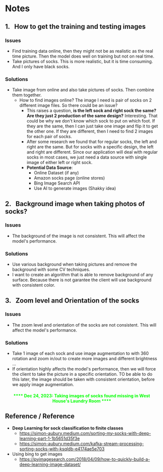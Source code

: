 # Notes

## 1. &nbsp; How to get the training and testing images

### Issues

- Find training data online, then they might not be as realistic as the real time picture. Then the model does well on training but not on real time.
- Take pictures of socks. This is more realistic, but it is time consuming. And I only have black socks.

### Solutions

- Take image from online and also take pictures of socks. Then combine them together.
  - How to find images online? The image I need is pair of socks on 2 different image files. So there could be an issue?
    - This raises a question, <b>is the left sock and right sock the same? Are they just 2 production of the same design?</b> Interesting. That could be why we don't know which sock to put on which foot. If they are the same, then I can just take one image and flip it to get the other one. If they are different, then I need to find 2 images for each pair of socks.
    - After some research we found that for regular socks, the left and right are the same. But for socks with a specific design, the left and right are different. Since our application will deal with regular socks in most cases, we just need a data source with single image of either left or right sock.
    - <b>Potential Data Source</b>:
      - Online Dataset (if any)
      - Amazon socks page (online stores)
      - Bing Image Search API
      - Use AI to generate images (Shakky idea)

## 2. &nbsp; Background image when taking photos of socks?

### Issues

- The background of the image is not consistent. This will affect the model's performance.

### Solutions

- Use various background when taking pictures and remove the background with some CV techniques.
- I want to create an algorithm that is able to remove background of any surface. Because there is not garantee the client will use background with consistent color.

## 3. &nbsp; Zoom level and Orientation of the socks

### Issues

- The zoom level and orientation of the socks are not consistent. This will affect the model's performance.

### Solutions

- Take 1 image of each sock and use image augmentation to with 360 rotation and zoom in/out to create more images and different brightness ...
- If orientation highly affects the model's performance, then we will force the client to take the picture in a specific orientation. TO be able to do this later, the image should be taken with consistent orientation, before we apply image augmentation.

<h4><center><b style="color:lime">**** Dec 24, 2023: Taking images of socks found missing in West House's Laundry Room ****</b></center></h4>

## Reference / Reference

- <b>Deep Learning for sock classification to finite classes</b>
  - https://simon-aubury.medium.com/sorting-my-socks-with-deep-learning-part-1-1b5651d35f3e
  - https://simon-aubury.medium.com/kafka-stream-processing-sorting-socks-with-ksqldb-e4174ae5e703
- Using bing to get images
  - https://pyimagesearch.com/2018/04/09/how-to-quickly-build-a-deep-learning-image-dataset/
